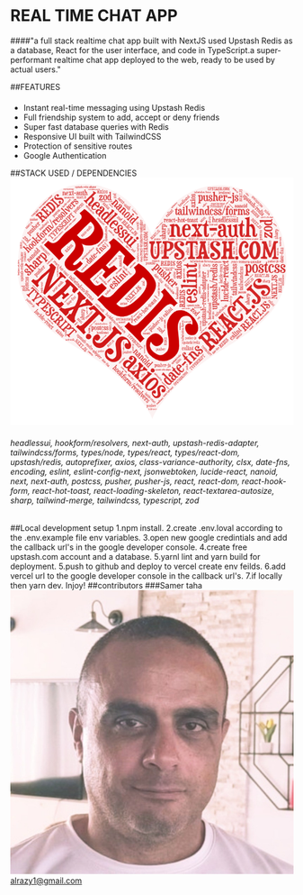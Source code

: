# REAL TIME CHAT APP

####"a full stack realtime chat app built with NextJS used Upstash Redis as a database, React for the user interface, and code in TypeScript.a super-performant realtime chat app deployed to the web, ready to be used by actual users."

##FEATURES
####
- Instant real-time messaging using Upstash Redis
- Full friendship system to add, accept or deny friends
- Super fast database queries with Redis
- Responsive UI built with TailwindCSS
- Protection of sensitive routes
- Google Authentication

##STACK USED / DEPENDENCIES
![stack image](/screenshots/stack.png)
###### headlessui, hookform/resolvers, next-auth, upstash-redis-adapter, tailwindcss/forms, types/node, types/react, types/react-dom, upstash/redis, autoprefixer, axios, class-variance-authority, clsx, date-fns, encoding, eslint, eslint-config-next, jsonwebtoken, lucide-react, nanoid, next, next-auth, postcss, pusher, pusher-js, react, react-dom, react-hook-form, react-hot-toast, react-loading-skeleton, react-textarea-autosize, sharp, tailwind-merge, tailwindcss, typescript, zod
##Local development setup
1.npm install.
2.create .env.loval according to the .env.example file env variables.
3.open new google credintials and add the callback url's in the google developer console.
4.create free upstash.com account and a database.
5.yarnl lint and yarn build for deployment.
5.push to github and deploy to vercel create env feilds.
6.add vercel url to the google developer console in the callback url's.
7.if locally then yarn dev. Injoy!
##contributors
###Samer taha
![samer taha photo](/screenshots/samertaha.jpg)
alrazy1@gmail.com